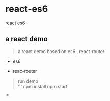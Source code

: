 # react-es6
react es6


## a react demo

>a react demo based on es6 , react-router
* es6<br />

* reac-router<br />

>run demo<br />
'''
npm install
npm start

'''
